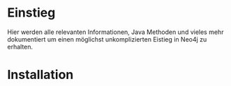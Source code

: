 # Einstieg
Hier werden alle relevanten Informationen, Java Methoden und vieles mehr dokumentiert um einen möglichst unkomplizierten Eistieg in Neo4j zu erhalten.

# Installation
